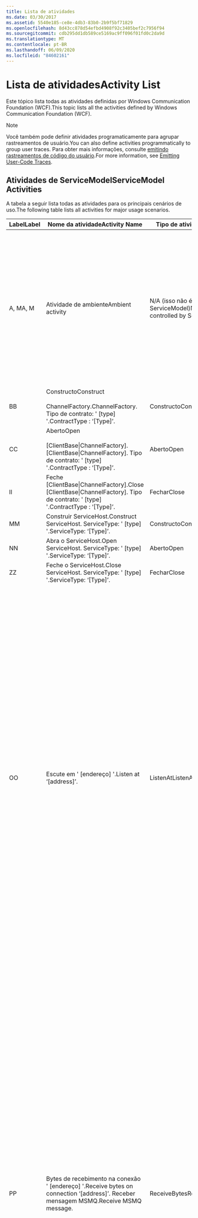 ```yaml
---
title: Lista de atividades
ms.date: 03/30/2017
ms.assetid: 5540e185-ce8e-4db3-83b0-2b9f5bf71829
ms.openlocfilehash: 8d43cc878d54efbd4908f92c3405bef2c7956f94
ms.sourcegitcommit: cdb295dd1db589ce5169ac9ff096f01fd0c2da9d
ms.translationtype: MT
ms.contentlocale: pt-BR
ms.lasthandoff: 06/09/2020
ms.locfileid: "84602161"
---
```

# <a name="activity-list"></a><span data-ttu-id="7d41e-102">Lista de atividades</span><span class="sxs-lookup"><span data-stu-id="7d41e-102">Activity List</span></span>
<span data-ttu-id="7d41e-103">Este tópico lista todas as atividades definidas por Windows Communication Foundation (WCF).</span><span class="sxs-lookup"><span data-stu-id="7d41e-103">This topic lists all the activities defined by Windows Communication Foundation (WCF).</span></span>  
  
> [!NOTE]
> <span data-ttu-id="7d41e-104">Você também pode definir atividades programaticamente para agrupar rastreamentos de usuário.</span><span class="sxs-lookup"><span data-stu-id="7d41e-104">You can also define activities programmatically to group user traces.</span></span> <span data-ttu-id="7d41e-105">Para obter mais informações, consulte [emitindo rastreamentos de código do usuário](emitting-user-code-traces.md).</span><span class="sxs-lookup"><span data-stu-id="7d41e-105">For more information, see [Emitting User-Code Traces](emitting-user-code-traces.md).</span></span>  
  
## <a name="servicemodel-activities"></a><span data-ttu-id="7d41e-106">Atividades de ServiceModel</span><span class="sxs-lookup"><span data-stu-id="7d41e-106">ServiceModel Activities</span></span>  
 <span data-ttu-id="7d41e-107">A tabela a seguir lista todas as atividades para os principais cenários de uso.</span><span class="sxs-lookup"><span data-stu-id="7d41e-107">The following table lists all activities for major usage scenarios.</span></span>  
  
|<span data-ttu-id="7d41e-108">Label</span><span class="sxs-lookup"><span data-stu-id="7d41e-108">Label</span></span>|<span data-ttu-id="7d41e-109">Nome da atividade</span><span class="sxs-lookup"><span data-stu-id="7d41e-109">Activity Name</span></span>|<span data-ttu-id="7d41e-110">Tipo de atividade</span><span class="sxs-lookup"><span data-stu-id="7d41e-110">Activity Type</span></span>|<span data-ttu-id="7d41e-111">Descrição</span><span class="sxs-lookup"><span data-stu-id="7d41e-111">Description</span></span>|  
|-----------|-------------------|-------------------|-----------------|  
|<span data-ttu-id="7d41e-112">A, M</span><span class="sxs-lookup"><span data-stu-id="7d41e-112">A, M</span></span>|<span data-ttu-id="7d41e-113">Atividade de ambiente</span><span class="sxs-lookup"><span data-stu-id="7d41e-113">Ambient activity</span></span>|<span data-ttu-id="7d41e-114">N/A (isso não é controlado pelo ServiceModel)</span><span class="sxs-lookup"><span data-stu-id="7d41e-114">N/A (this is not controlled by ServiceModel)</span></span>|<span data-ttu-id="7d41e-115">A atividade cuja ID é definida em TLS antes de qualquer chamada para o código de ServiceModel (lado do cliente ou servidor).</span><span class="sxs-lookup"><span data-stu-id="7d41e-115">The activity whose ID is set in TLS before any calls to ServiceModel code (client side or server side).</span></span><br /><br /> <span data-ttu-id="7d41e-116">Exemplo: uma atividade em que Open é chamada no cliente WCF ou serviceHost. Open é chamado.</span><span class="sxs-lookup"><span data-stu-id="7d41e-116">Example: An activity where  open is called on the WCF client or serviceHost.open is called.</span></span>|  
|<span data-ttu-id="7d41e-117">B</span><span class="sxs-lookup"><span data-stu-id="7d41e-117">B</span></span>|<span data-ttu-id="7d41e-118">Constructo</span><span class="sxs-lookup"><span data-stu-id="7d41e-118">Construct</span></span><br /><br /> <span data-ttu-id="7d41e-119">ChannelFactory.</span><span class="sxs-lookup"><span data-stu-id="7d41e-119">ChannelFactory.</span></span> <span data-ttu-id="7d41e-120">Tipo de contrato: ' [type] '.</span><span class="sxs-lookup"><span data-stu-id="7d41e-120">ContractType : ‘[Type]’.</span></span>|<span data-ttu-id="7d41e-121">Constructo</span><span class="sxs-lookup"><span data-stu-id="7d41e-121">Construct</span></span>||  
|<span data-ttu-id="7d41e-122">C</span><span class="sxs-lookup"><span data-stu-id="7d41e-122">C</span></span>|<span data-ttu-id="7d41e-123">Aberto</span><span class="sxs-lookup"><span data-stu-id="7d41e-123">Open</span></span><br /><br /> <span data-ttu-id="7d41e-124">[ClientBase&#124;ChannelFactory].</span><span class="sxs-lookup"><span data-stu-id="7d41e-124">[ClientBase&#124;ChannelFactory].</span></span> <span data-ttu-id="7d41e-125">Tipo de contrato: ' [type] '.</span><span class="sxs-lookup"><span data-stu-id="7d41e-125">ContractType : ‘[Type]’.</span></span>|<span data-ttu-id="7d41e-126">Aberto</span><span class="sxs-lookup"><span data-stu-id="7d41e-126">Open</span></span>||  
|<span data-ttu-id="7d41e-127">I</span><span class="sxs-lookup"><span data-stu-id="7d41e-127">I</span></span>|<span data-ttu-id="7d41e-128">Feche [ClientBase&#124;ChannelFactory].</span><span class="sxs-lookup"><span data-stu-id="7d41e-128">Close [ClientBase&#124;ChannelFactory].</span></span> <span data-ttu-id="7d41e-129">Tipo de contrato: ' [type] '.</span><span class="sxs-lookup"><span data-stu-id="7d41e-129">ContractType : ‘[Type]’.</span></span>|<span data-ttu-id="7d41e-130">Fechar</span><span class="sxs-lookup"><span data-stu-id="7d41e-130">Close</span></span>||  
|<span data-ttu-id="7d41e-131">M</span><span class="sxs-lookup"><span data-stu-id="7d41e-131">M</span></span>|<span data-ttu-id="7d41e-132">Construir ServiceHost.</span><span class="sxs-lookup"><span data-stu-id="7d41e-132">Construct ServiceHost.</span></span> <span data-ttu-id="7d41e-133">ServiceType: ' [type] '.</span><span class="sxs-lookup"><span data-stu-id="7d41e-133">ServiceType: ‘[Type]’.</span></span>|<span data-ttu-id="7d41e-134">Constructo</span><span class="sxs-lookup"><span data-stu-id="7d41e-134">Construct</span></span>||  
|<span data-ttu-id="7d41e-135">N</span><span class="sxs-lookup"><span data-stu-id="7d41e-135">N</span></span>|<span data-ttu-id="7d41e-136">Abra o ServiceHost.</span><span class="sxs-lookup"><span data-stu-id="7d41e-136">Open ServiceHost.</span></span> <span data-ttu-id="7d41e-137">ServiceType: ' [type] '.</span><span class="sxs-lookup"><span data-stu-id="7d41e-137">ServiceType: ‘[Type]’.</span></span>|<span data-ttu-id="7d41e-138">Aberto</span><span class="sxs-lookup"><span data-stu-id="7d41e-138">Open</span></span>||  
|<span data-ttu-id="7d41e-139">Z</span><span class="sxs-lookup"><span data-stu-id="7d41e-139">Z</span></span>|<span data-ttu-id="7d41e-140">Feche o ServiceHost.</span><span class="sxs-lookup"><span data-stu-id="7d41e-140">Close ServiceHost.</span></span> <span data-ttu-id="7d41e-141">ServiceType: ' [type] '.</span><span class="sxs-lookup"><span data-stu-id="7d41e-141">ServiceType: ‘[Type]’.</span></span>|<span data-ttu-id="7d41e-142">Fechar</span><span class="sxs-lookup"><span data-stu-id="7d41e-142">Close</span></span>||  
|<span data-ttu-id="7d41e-143">O</span><span class="sxs-lookup"><span data-stu-id="7d41e-143">O</span></span>|<span data-ttu-id="7d41e-144">Escute em ' [endereço] '.</span><span class="sxs-lookup"><span data-stu-id="7d41e-144">Listen at ‘[address]’.</span></span>|<span data-ttu-id="7d41e-145">ListenAt</span><span class="sxs-lookup"><span data-stu-id="7d41e-145">ListenAt</span></span>|<span data-ttu-id="7d41e-146">Essa e a próxima atividade são específicas de transporte.</span><span class="sxs-lookup"><span data-stu-id="7d41e-146">This and the next activity are transport-specific.</span></span> <span data-ttu-id="7d41e-147">A atividade ListenAt representa o conteúdo que mapeia para o endereço onde o ouvinte de canal escuta.</span><span class="sxs-lookup"><span data-stu-id="7d41e-147">The ListenAt activity represents the content that maps to the address where the channel listener listens at.</span></span> <span data-ttu-id="7d41e-148">No caso do MSMQ, é a própria fila, uma vez que a fila é mapeada para um endereço.</span><span class="sxs-lookup"><span data-stu-id="7d41e-148">In the case of MSMQ, it is the queue itself since the queue maps to one address.</span></span> <span data-ttu-id="7d41e-149">Essa atividade escuta conexões de entrada no caso de transportes orientados a conexões, para mensagens MSMQ no caso do MSMQ.</span><span class="sxs-lookup"><span data-stu-id="7d41e-149">This activity listens for incoming connections in the case of connection-oriented transports, for MSMQ messages in the case of MSMQ.</span></span> <span data-ttu-id="7d41e-150">Essa atividade é criada durante ServiceHost. Open () e contém os rastreamentos relacionados à criação e à descartação do ouvinte, bem como a transferência para todas as atividades ReceiveBytes.</span><span class="sxs-lookup"><span data-stu-id="7d41e-150">This activity is created during ServiceHost.Open(), and contains the traces related to creating and disposing the listener, as well as transferring out to all ReceiveBytes activities.</span></span>|  
|<span data-ttu-id="7d41e-151">P</span><span class="sxs-lookup"><span data-stu-id="7d41e-151">P</span></span>|<span data-ttu-id="7d41e-152">Bytes de recebimento na conexão ' [endereço] '.</span><span class="sxs-lookup"><span data-stu-id="7d41e-152">Receive bytes on connection ‘[address]’.</span></span> <span data-ttu-id="7d41e-153">Receber mensagem MSMQ.</span><span class="sxs-lookup"><span data-stu-id="7d41e-153">Receive MSMQ message.</span></span>|<span data-ttu-id="7d41e-154">ReceiveBytes</span><span class="sxs-lookup"><span data-stu-id="7d41e-154">ReceiveBytes</span></span>|<span data-ttu-id="7d41e-155">Nessa atividade, os dados que eventualmente receberão uma mensagem do WCF serão processados.</span><span class="sxs-lookup"><span data-stu-id="7d41e-155">In this activity, data that will eventually get a WCF message is processed.</span></span> <span data-ttu-id="7d41e-156">Os bytes de entrada são esperados no caso de transporte orientado a conexão ou http.</span><span class="sxs-lookup"><span data-stu-id="7d41e-156">Incoming bytes are waited in the case of connection-oriented transport or http.</span></span> <span data-ttu-id="7d41e-157">Para TCP/named-pipe, o tempo de vida dessa atividade é o tempo de vida da conexão, pois ela é criada quando a conexão é criada.</span><span class="sxs-lookup"><span data-stu-id="7d41e-157">For TCP/named-pipe, the lifetime of this activity is the lifetime of the connection, as it is created when the connection is created.</span></span> <span data-ttu-id="7d41e-158">Para http, é o tempo de vida de uma solicitação de mensagem e é criado quando a mensagem é enviada.</span><span class="sxs-lookup"><span data-stu-id="7d41e-158">For http, it is of the lifetime of a message request and is created when the message is sent.</span></span> <span data-ttu-id="7d41e-159">Essa atividade contém os rastreamentos relacionados à criação e ao descarte da conexão, se aplicável, e transferências para todas as atividades de processamento de mensagem (objeto).</span><span class="sxs-lookup"><span data-stu-id="7d41e-159">This activity contains the traces related to creating and disposing the connection if applicable, as well as transfers out to all message (object) processing activities.</span></span><br /><br /> <span data-ttu-id="7d41e-160">No caso do MSMQ, é a atividade em que a mensagem MSMQ é recuperada.</span><span class="sxs-lookup"><span data-stu-id="7d41e-160">In the case of MSMQ, it is the activity where the MSMQ message is retrieved.</span></span>|  
|<span data-ttu-id="7d41e-161">Q</span><span class="sxs-lookup"><span data-stu-id="7d41e-161">Q</span></span>|<span data-ttu-id="7d41e-162">Processar mensagem [número].</span><span class="sxs-lookup"><span data-stu-id="7d41e-162">Process message [number].</span></span> <span data-ttu-id="7d41e-163">(Observação: [número] é um valor que aumenta de forma monotônico, que começa em 1.)</span><span class="sxs-lookup"><span data-stu-id="7d41e-163">(Note, [number] is a monotonically increasing value which starts at 1.)</span></span>|<span data-ttu-id="7d41e-164">ProcessMessage</span><span class="sxs-lookup"><span data-stu-id="7d41e-164">ProcessMessage</span></span>|<span data-ttu-id="7d41e-165">Processar uma mensagem de entrada.</span><span class="sxs-lookup"><span data-stu-id="7d41e-165">Process an incoming message.</span></span> <span data-ttu-id="7d41e-166">Essa atividade é iniciada quando todos os dados (bytes, mensagem MSMQ) são recebidos para formar um objeto de mensagem do WCF.</span><span class="sxs-lookup"><span data-stu-id="7d41e-166">This activity starts when all the data (bytes, MSMQ message) are received to form a WCF message object.</span></span> <span data-ttu-id="7d41e-167">Os rastreamentos dentro dessa atividade lidam com o processamento de cabeçalho.</span><span class="sxs-lookup"><span data-stu-id="7d41e-167">Traces within this activity deal with header processing.</span></span><br /><br /> <span data-ttu-id="7d41e-168">Depois que uma mensagem que pode ser expedida é formada, a atividade processAction do ServiceHost é alternada para depois de Pesquisar a ID da atividade correspondente.</span><span class="sxs-lookup"><span data-stu-id="7d41e-168">Once a message that can be dispatched is formed, the ServiceHost ProcessAction activity is switched to after looking up the corresponding Activity ID.</span></span>|  
|<span data-ttu-id="7d41e-169">D, S</span><span class="sxs-lookup"><span data-stu-id="7d41e-169">D, S</span></span>|<span data-ttu-id="7d41e-170">Processar ação ' [ação] '.</span><span class="sxs-lookup"><span data-stu-id="7d41e-170">Process action ‘[action]’.</span></span>|<span data-ttu-id="7d41e-171">Processaraction</span><span class="sxs-lookup"><span data-stu-id="7d41e-171">ProcessAction</span></span>|<span data-ttu-id="7d41e-172">Processe a mensagem por meio da pilha de transporte/segurança/RM para expedir a mensagem para o código do usuário no recebimento e na ordem inversa em enviar.</span><span class="sxs-lookup"><span data-stu-id="7d41e-172">Process the message through the Transport/Security/RM stack for dispatching the message to user code on receive, and in the reverse order on send.</span></span><br /><br /> <span data-ttu-id="7d41e-173">No servidor, essa atividade usa a ID de atividade propagada se for enviada no cabeçalho da mensagem por meio de "propagação da atividade"; caso contrário, um novo GUID será criado.</span><span class="sxs-lookup"><span data-stu-id="7d41e-173">On the server, this activity uses the propagated Activity ID if it is sent in the message header via "Activity Propagation"; otherwise, a new GUID is created.</span></span><br /><br /> <span data-ttu-id="7d41e-174">A mensagem de resposta para contratos de solicitação/resposta também é processada nessa atividade.</span><span class="sxs-lookup"><span data-stu-id="7d41e-174">The response message for request/reply contracts is also processed in that activity.</span></span>|  
|<span data-ttu-id="7d41e-175">T</span><span class="sxs-lookup"><span data-stu-id="7d41e-175">T</span></span>|<span data-ttu-id="7d41e-176">Execute ' [IContract. Operation] '.</span><span class="sxs-lookup"><span data-stu-id="7d41e-176">Execute ‘[IContract.Operation]’.</span></span>|<span data-ttu-id="7d41e-177">ExecuteUserCode</span><span class="sxs-lookup"><span data-stu-id="7d41e-177">ExecuteUserCode</span></span>|<span data-ttu-id="7d41e-178">Execute o código do usuário após a expedição no lado do serviço.</span><span class="sxs-lookup"><span data-stu-id="7d41e-178">Execute user code after dispatch on the service side.</span></span> <span data-ttu-id="7d41e-179">Essa atividade fornece um limite para delinear o código ServiceHost do código fornecido pelo usuário.</span><span class="sxs-lookup"><span data-stu-id="7d41e-179">This activity provides a boundary to delineate ServiceHost code from user-provided code.</span></span>|  
  
## <a name="security-activities"></a><span data-ttu-id="7d41e-180">Atividades de segurança</span><span class="sxs-lookup"><span data-stu-id="7d41e-180">Security Activities</span></span>  
 <span data-ttu-id="7d41e-181">A tabela a seguir lista todas as atividades relacionadas à segurança.</span><span class="sxs-lookup"><span data-stu-id="7d41e-181">The following table lists all activities related to Security.</span></span>  
  
|<span data-ttu-id="7d41e-182">Nome da atividade</span><span class="sxs-lookup"><span data-stu-id="7d41e-182">Activity Name</span></span>|<span data-ttu-id="7d41e-183">Tipo de atividade</span><span class="sxs-lookup"><span data-stu-id="7d41e-183">Activity Type</span></span>|<span data-ttu-id="7d41e-184">Descrição</span><span class="sxs-lookup"><span data-stu-id="7d41e-184">Description</span></span>|  
|-------------------|-------------------|-----------------|  
|<span data-ttu-id="7d41e-185">Configurar sessão segura</span><span class="sxs-lookup"><span data-stu-id="7d41e-185">Setup secure session</span></span>|<span data-ttu-id="7d41e-186">SetupSecurity</span><span class="sxs-lookup"><span data-stu-id="7d41e-186">SetupSecurity</span></span>|<span data-ttu-id="7d41e-187">Existe somente no lado do cliente.</span><span class="sxs-lookup"><span data-stu-id="7d41e-187">Exists on the client side only.</span></span> <span data-ttu-id="7d41e-188">Contém todas as trocas de RST \*/SCT para autenticação e a definição do contexto de segurança.</span><span class="sxs-lookup"><span data-stu-id="7d41e-188">Contains all RST\*/SCT exchanges for authentication and setting the security context.</span></span> <span data-ttu-id="7d41e-189">Se `propagateActivity` = `true` , essa atividade será mesclada com as atividades RST/SCT de ação de processo correspondente do serviço \* .</span><span class="sxs-lookup"><span data-stu-id="7d41e-189">If `propagateActivity`=`true`, this activity is merged with the service’s corresponding Process Action RST\*/SCT activities.</span></span>|  
|<span data-ttu-id="7d41e-190">Fechar sessão segura</span><span class="sxs-lookup"><span data-stu-id="7d41e-190">Close secure session</span></span>|<span data-ttu-id="7d41e-191">SetupSecurity</span><span class="sxs-lookup"><span data-stu-id="7d41e-191">SetupSecurity</span></span>|<span data-ttu-id="7d41e-192">Existe no lado do cliente.</span><span class="sxs-lookup"><span data-stu-id="7d41e-192">Exists on the client side.</span></span> <span data-ttu-id="7d41e-193">Contém a troca de mensagens de cancelamento para fechar a sessão segura.</span><span class="sxs-lookup"><span data-stu-id="7d41e-193">Contains the Cancel message exchange for closing the secure session.</span></span> <span data-ttu-id="7d41e-194">Se `propagateActivity` = `true` , essa atividade será mesclada com a ação de processo "Cancelar" do serviço.</span><span class="sxs-lookup"><span data-stu-id="7d41e-194">If `propagateActivity`=`true`, this activity is merged with the Process Action "Cancel" from the service.</span></span>|  
  
 <span data-ttu-id="7d41e-195">A tabela a seguir lista todas as atividades relacionadas ao COM+.</span><span class="sxs-lookup"><span data-stu-id="7d41e-195">The following table lists all activities related to COM+.</span></span>  
  
|<span data-ttu-id="7d41e-196">Nome da atividade</span><span class="sxs-lookup"><span data-stu-id="7d41e-196">Activity Name</span></span>|<span data-ttu-id="7d41e-197">Tipo de atividade</span><span class="sxs-lookup"><span data-stu-id="7d41e-197">Activity Type</span></span>|<span data-ttu-id="7d41e-198">Descrição</span><span class="sxs-lookup"><span data-stu-id="7d41e-198">Description</span></span>|  
|-------------------|-------------------|-----------------|  
|<span data-ttu-id="7d41e-199">Criar instância COM+</span><span class="sxs-lookup"><span data-stu-id="7d41e-199">Create COM+ instance</span></span>|<span data-ttu-id="7d41e-200">TransferToCOMPlus</span><span class="sxs-lookup"><span data-stu-id="7d41e-200">TransferToCOMPlus</span></span>|<span data-ttu-id="7d41e-201">1 instância de atividade para cada chamada COM+ do código WCF</span><span class="sxs-lookup"><span data-stu-id="7d41e-201">1 activity instance for each COM+ call from WCF code</span></span>|  
|<span data-ttu-id="7d41e-202">Executar COM+\<operation></span><span class="sxs-lookup"><span data-stu-id="7d41e-202">Execute COM+ \<operation></span></span>|<span data-ttu-id="7d41e-203">TransferToCOMPlus</span><span class="sxs-lookup"><span data-stu-id="7d41e-203">TransferToCOMPlus</span></span>|<span data-ttu-id="7d41e-204">1 instância de atividade para cada chamada COM+ do código WCF</span><span class="sxs-lookup"><span data-stu-id="7d41e-204">1 activity instance for each COM+ call from WCF code</span></span>|  
  
## <a name="wmi-activities"></a><span data-ttu-id="7d41e-205">Atividades do WMI</span><span class="sxs-lookup"><span data-stu-id="7d41e-205">WMI Activities</span></span>  
 <span data-ttu-id="7d41e-206">A tabela a seguir lista todas as atividades relacionadas ao WMI.</span><span class="sxs-lookup"><span data-stu-id="7d41e-206">The following table lists all activities related to WMI.</span></span>  
  
|<span data-ttu-id="7d41e-207">Nome da atividade</span><span class="sxs-lookup"><span data-stu-id="7d41e-207">Activity Name</span></span>|<span data-ttu-id="7d41e-208">Tipo de atividade</span><span class="sxs-lookup"><span data-stu-id="7d41e-208">Activity Type</span></span>|<span data-ttu-id="7d41e-209">Descrição</span><span class="sxs-lookup"><span data-stu-id="7d41e-209">Description</span></span>|  
|-------------------|-------------------|-----------------|  
|<span data-ttu-id="7d41e-210">Obter WMI</span><span class="sxs-lookup"><span data-stu-id="7d41e-210">WMI get</span></span>|<span data-ttu-id="7d41e-211">WMIGetObject</span><span class="sxs-lookup"><span data-stu-id="7d41e-211">WMIGetObject</span></span>|<span data-ttu-id="7d41e-212">O usuário está recuperando dados do WMI.</span><span class="sxs-lookup"><span data-stu-id="7d41e-212">User is retrieving data from WMI.</span></span>|  
|<span data-ttu-id="7d41e-213">Colocar WMI</span><span class="sxs-lookup"><span data-stu-id="7d41e-213">WMI put</span></span>|<span data-ttu-id="7d41e-214">WmiPutInstance</span><span class="sxs-lookup"><span data-stu-id="7d41e-214">WmiPutInstance</span></span>|<span data-ttu-id="7d41e-215">O usuário está atualizando dados com o WMI.</span><span class="sxs-lookup"><span data-stu-id="7d41e-215">User is updating data with WMI.</span></span>|
